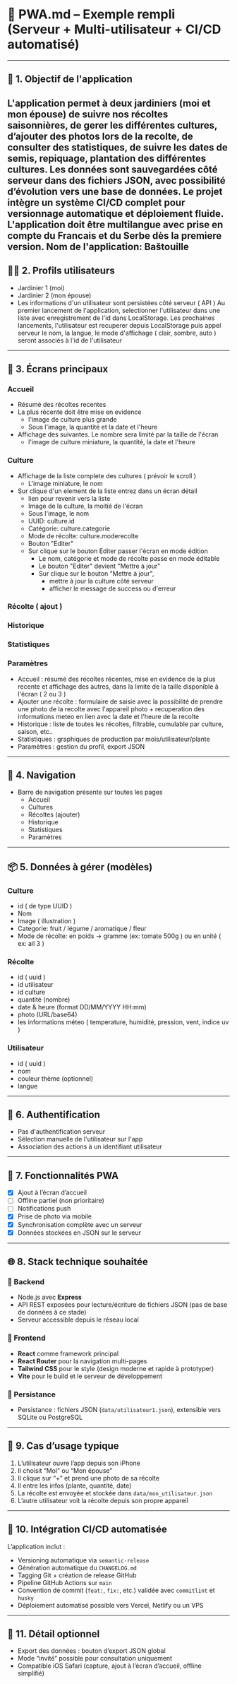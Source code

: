 
# 📱 PWA.md – Exemple rempli (Serveur + Multi-utilisateur + CI/CD automatisé)

---

## 🔧 1. Objectif de l'application

L'application permet à deux jardiniers (moi et mon épouse) de suivre nos récoltes saisonnières, de gerer les différentes cultures, d’ajouter des photos lors de la recolte, de consulter des statistiques, de suivre les dates de semis, repiquage, plantation des différentes cultures. Les données sont sauvegardées côté serveur dans des fichiers JSON, avec possibilité d’évolution vers une base de données. Le projet intègre un système CI/CD complet pour versionnage automatique et déploiement fluide.
L'application doit être multilangue avec prise en compte du Francais et du Serbe dès la premiere version.
Nom de l'application: Baštouille
---

## 🧑‍🌾 2. Profils utilisateurs

- Jardinier 1 (moi)
- Jardinier 2 (mon épouse)
- Les informations d'un utilisateur sont persistées côté serveur ( API )
Au premier lancement de l'application, selectionner l'utilisateur dans une liste avec enregistrement de l'id dans LocalStorage. 
Les prochaines lancements, l'utilisateur est recuperer depuis LocalStorage puis appel serveur
le nom, la langue, le mode d'affichage ( clair, sombre, auto ) seront associés à l'id de l'utilisateur
---

## 📱 3. Écrans principaux

### Accueil
- Résumé des récoltes recentes
- La plus récente doit être mise en evidence 
  - l'image de culture plus grande
  - Sous l'image, la quantité et la date et l'heure
- Affichage des suivantes. Le nombre sera limité par la taille de l'écran
  - l'image de culture miniature, la quantité, la date et l'heure
### Culture
- Affichage de la liste complete des cultures ( prévoir le scroll )
  - L'image miniature, le nom
- Sur clique d'un element de la liste entrez dans un écran détail
  - lien pour revenir vers la liste
  - Image de la culture, la moitié de l'écran
  - Sous l'image, le nom
  - UUID: culture.id
  - Catégorie: culture.categorie
  - Mode de récolte: culture.moderecolte
  - Bouton "Editer"
  - Sur clique sur le bouton Editer passer l'écran en mode édition
    - Le nom, catégorie et mode de récolte passe en mode éditable
    - Le bouton "Editer" devient "Mettre à jour"
    - Sur clique sur le bouton "Mettre à jour", 
      - mettre à jour la culture côté serveur
      - afficher le message de success ou d'erreur
### Récolte ( ajout )
### Historique
### Statistiques
### Paramètres
- Accueil : résumé des récoltes récentes, mise en evidence de la plus recente et affichage des autres, dans la limite de la taille disponible à l'écran ( 2 ou 3 )
- Ajouter une récolte : formulaire de saisie avec la possibilité de prendre une photo de la recolte avec l'appareil photo + recuperation des informations meteo en lien avec la date et l'heure de la recolte
- Historique : liste de toutes les récoltes, filtrable, cumulable par culture, saison, etc..
- Statistiques : graphiques de production par mois/utilisateur/plante
- Paramètres : gestion du profil, export JSON

---

## 🧭 4. Navigation

- Barre de navigation présente sur toutes les pages
  - Accueil
  - Cultures
  - Récoltes (ajouter)
  - Historique
  - Statistiques
  - Paramètres
---

## 📦 5. Données à gérer (modèles)

### Culture
- id ( de type UUID )
- Nom 
- Image ( illustration )
- Categorie: fruit / légume / aromatique / fleur
- Mode de récolte: en poids -> gramme (ex: tomate 500g ) ou en unité ( ex: ail 3 )
  
### Récolte
- id ( uuid )
- id utilisateur
- id culture  
- quantité (nombre)
- date & heure (format DD/MM/YYYY HH:mm)
- photo (URL/base64)
- les informations méteo ( temperature, humidité, pression, vent, indice uv )

### Utilisateur
- id ( uuid )
- nom
- couleur thème (optionnel)
- langue

---

## 🔐 6. Authentification

- Pas d'authentification serveur
- Sélection manuelle de l'utilisateur sur l'app
- Association des actions à un identifiant utilisateur

---

## 🧰 7. Fonctionnalités PWA

- [x] Ajout à l’écran d’accueil
- [ ] Offline partiel (non prioritaire)
- [ ] Notifications push
- [x] Prise de photo via mobile
- [x] Synchronisation complète avec un serveur
- [x] Données stockées en JSON sur le serveur

---

## 🌐 8. Stack technique souhaitée
### 📌 Backend
- Node.js avec **Express**
- API REST exposées pour lecture/écriture de fichiers JSON (pas de base de données à ce stade)
- Serveur accessible depuis le réseau local

### 📌 Frontend
- **React** comme framework principal
- **React Router** pour la navigation multi-pages
- **Tailwind CSS** pour le style (design moderne et rapide à prototyper)
- **Vite** pour le build et le serveur de développement
### 📌 Persistance
- Persistance : fichiers JSON (`data/utilisateur1.json`), extensible vers SQLite ou PostgreSQL

---

## 🧪 9. Cas d’usage typique

1. L’utilisateur ouvre l’app depuis son iPhone
2. Il choisit “Moi” ou “Mon épouse”
3. Il clique sur “+” et prend une photo de sa récolte
4. Il entre les infos (plante, quantité, date)
5. La récolte est envoyée et stockée dans `data/mon_utilisateur.json`
6. L’autre utilisateur voit la récolte depuis son propre appareil

---

## 🔁 10. Intégration CI/CD automatisée

L’application inclut :
- Versioning automatique via `semantic-release`
- Génération automatique du `CHANGELOG.md`
- Tagging Git + création de release GitHub
- Pipeline GitHub Actions sur `main`
- Convention de commit (`feat:`, `fix:`, etc.) validée avec `commitlint` et `husky`
- Déploiement automatisé possible vers Vercel, Netlify ou un VPS

---

## 📁 11. Détail optionnel

- Export des données : bouton d’export JSON global
- Mode “invité” possible pour consultation uniquement
- Compatible iOS Safari (capture, ajout à l’écran d’accueil, offline simplifié)
